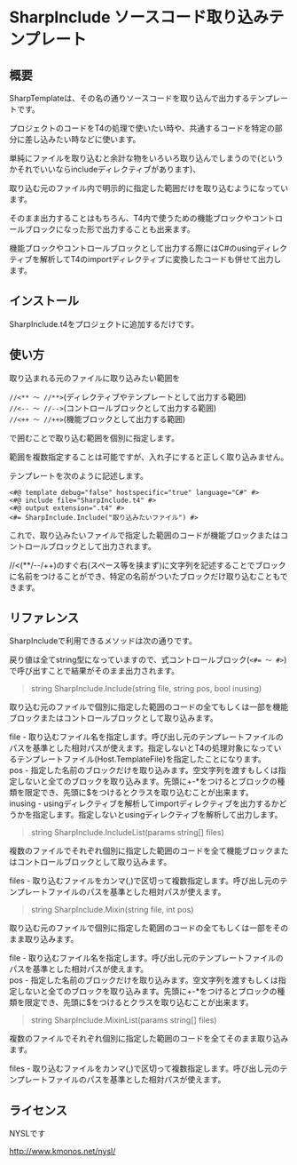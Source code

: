 ﻿SharpInclude    ソースコード取り込みテンプレート
====

概要
----

SharpTemplateは、その名の通りソースコードを取り込んで出力するテンプレートです。

プロジェクトのコードをT4の処理で使いたい時や、共通するコードを特定の部分に差し込みたい時などに使います。

単純にファイルを取り込むと余計な物をいろいろ取り込んでしまうので(というかそれでいいならincludeディレクティブがあります)、

取り込む元のファイル内で明示的に指定した範囲だけを取り込むようになっています。

そのまま出力することはもちろん、T4内で使うための機能ブロックやコントロールブロックになった形で出力することも出来ます。

機能ブロックやコントロールブロックとして出力する際にはC#のusingディレクティブを解析してT4のimportディレクティブに変換したコードも併せて出力します。


インストール
----

SharpInclude.t4をプロジェクトに追加するだけです。


使い方
----

取り込まれる元のファイルに取り込みたい範囲を

```//<** ～ //**>```(ディレクティブやテンプレートとして出力する範囲)<br />
```//<-- ～ //-->```(コントロールブロックとして出力する範囲)<br />
```//<++ ～ //++>```(機能ブロックとして出力する範囲)

で囲むことで取り込む範囲を個別に指定します。

範囲を複数指定することは可能ですが、入れ子にすると正しく取り込みません。

テンプレートを次のように記述します。

    <#@ template debug="false" hostspecific="true" language="C#" #>
    <#@ include file="SharpInclude.t4" #>
	<#@ output extension=".t4" #>
    <#= SharpInclude.Include("取り込みたいファイル") #>

これで、取り込みたいファイルで指定した範囲のコードが機能ブロックまたはコントロールブロックとして出力されます。

//<(\*\*/--/++)のすぐ右(スペース等を挟まず)に文字列を記述することでブロックに名前をつけることができ、特定の名前がついたブロックだけ取り込むこともできます。

リファレンス
----

SharpIncludeで利用できるメソッドは次の通りです。

戻り値は全てstring型になっていますので、式コントロールブロック(```<#= ～ #>```)で呼び出すことで結果がそのまま出力されます。


>string SharpInclude.Include(string file, string pos, bool inusing)

取り込む元のファイルで個別に指定した範囲のコードの全てもしくは一部を機能ブロックまたはコントロールブロックとして取り込みます。

file - 取り込むファイル名を指定します。呼び出し元のテンプレートファイルのパスを基準とした相対パスが使えます。指定しないとT4の処理対象になっているテンプレートファイル(Host.TemplateFile)を指定したことになります。<br />
pos - 指定した名前のブロックだけを取り込みます。空文字列を渡すもしくは指定しないと全てのブロックを取り込みます。先頭に+-*をつけるとブロックの種類を限定でき、先頭に$をつけるとクラスを取り込むことが出来ます。<br />
inusing - usingディレクティブを解析してimportディレクティブを出力するかどうかを指定します。指定しないとusingディレクティブを解析して出力します。


>string SharpInclude.IncludeList(params string[] files)

複数のファイルでそれぞれ個別に指定した範囲のコードを全て機能ブロックまたはコントロールブロックとして取り込みます。

files - 取り込むファイルをカンマ(,)で区切って複数指定します。呼び出し元のテンプレートファイルのパスを基準とした相対パスが使えます。


>string SharpInclude.Mixin(string file, int pos)

取り込む元のファイルで個別に指定した範囲のコードの全てもしくは一部をそのまま取り込みます。

file - 取り込むファイル名を指定します。呼び出し元のテンプレートファイルのパスを基準とした相対パスが使えます。<br />
pos - 指定した名前のブロックだけを取り込みます。空文字列を渡すもしくは指定しないと全てのブロックを取り込みます。先頭に+-*をつけるとブロックの種類を限定でき、先頭に$をつけるとクラスを取り込むことが出来ます。


>string SharpInclude.MixinList(params string[] files)

複数のファイルでそれぞれ個別に指定した範囲のコードを全てそのまま取り込みます。

files - 取り込むファイルをカンマ(,)で区切って複数指定します。呼び出し元のテンプレートファイルのパスを基準とした相対パスが使えます。


ライセンス
-----

NYSLです

http://www.kmonos.net/nysl/